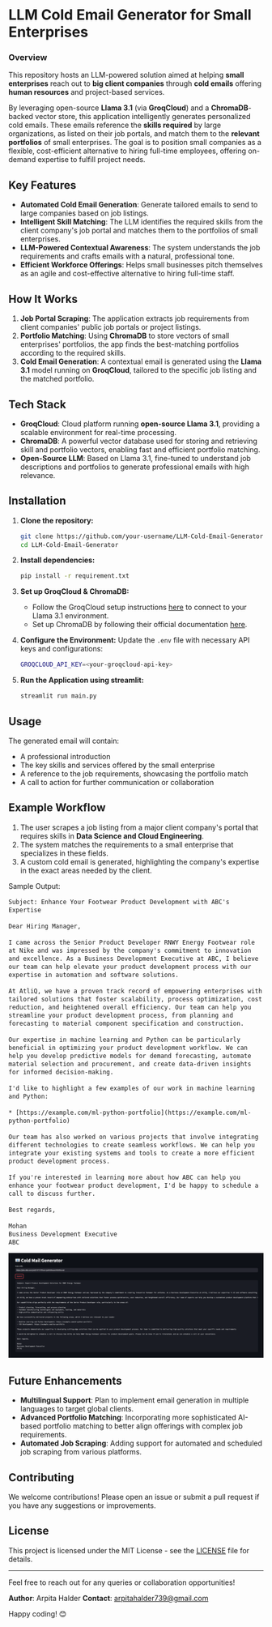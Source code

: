 # LLM Cold Email Generator for Small Enterprises

### Overview
This repository hosts an LLM-powered solution aimed at helping **small enterprises** reach out to **big client companies** through **cold emails** offering **human resources** and project-based services. 

By leveraging open-source **Llama 3.1** (via **GroqCloud**) and a **ChromaDB**-backed vector store, this application intelligently generates personalized cold emails. These emails reference the **skills required** by large organizations, as listed on their job portals, and match them to the **relevant portfolios** of small enterprises. The goal is to position small companies as a flexible, cost-efficient alternative to hiring full-time employees, offering on-demand expertise to fulfill project needs.

## Key Features
- **Automated Cold Email Generation**: Generate tailored emails to send to large companies based on job listings.
- **Intelligent Skill Matching**: The LLM identifies the required skills from the client company's job portal and matches them to the portfolios of small enterprises.
- **LLM-Powered Contextual Awareness**: The system understands the job requirements and crafts emails with a natural, professional tone.
- **Efficient Workforce Offerings**: Helps small businesses pitch themselves as an agile and cost-effective alternative to hiring full-time staff.
  
## How It Works
1. **Job Portal Scraping**: The application extracts job requirements from client companies' public job portals or project listings.
2. **Portfolio Matching**: Using **ChromaDB** to store vectors of small enterprises' portfolios, the app finds the best-matching portfolios according to the required skills.
3. **Cold Email Generation**: A contextual email is generated using the **Llama 3.1** model running on **GroqCloud**, tailored to the specific job listing and the matched portfolio.

## Tech Stack
- **GroqCloud**: Cloud platform running **open-source Llama 3.1**, providing a scalable environment for real-time processing.
- **ChromaDB**: A powerful vector database used for storing and retrieving skill and portfolio vectors, enabling fast and efficient portfolio matching.
- **Open-Source LLM**: Based on Llama 3.1, fine-tuned to understand job descriptions and portfolios to generate professional emails with high relevance.

## Installation

1. **Clone the repository:**
   ```bash
   git clone https://github.com/your-username/LLM-Cold-Email-Generator.git
   cd LLM-Cold-Email-Generator
   ```

2. **Install dependencies:**
   ```bash
   pip install -r requirement.txt
   ```

3. **Set up GroqCloud & ChromaDB:**
   - Follow the GroqCloud setup instructions [here](https://groqcloud.com/docs) to connect to your Llama 3.1 environment.
   - Set up ChromaDB by following their official documentation [here](https://chromadb.com/docs).
   
4. **Configure the Environment:**
   Update the `.env` file with necessary API keys and configurations:
   ```bash
   GROQCLOUD_API_KEY=<your-groqcloud-api-key>
   ```

5. **Run the Application using streamlit:**
   ```bash
   streamlit run main.py
   ```

## Usage

   The generated email will contain:
   - A professional introduction
   - The key skills and services offered by the small enterprise
   - A reference to the job requirements, showcasing the portfolio match
   - A call to action for further communication or collaboration

## Example Workflow
1. The user scrapes a job listing from a major client company's portal that requires skills in **Data Science and Cloud Engineering**.
2. The system matches the requirements to a small enterprise that specializes in these fields.
3. A custom cold email is generated, highlighting the company's expertise in the exact areas needed by the client.
   
Sample Output:
```
Subject: Enhance Your Footwear Product Development with ABC's Expertise

Dear Hiring Manager,

I came across the Senior Product Developer RNWY Energy Footwear role at Nike and was impressed by the company's commitment to innovation and excellence. As a Business Development Executive at ABC, I believe our team can help elevate your product development process with our expertise in automation and software solutions.

At AtliQ, we have a proven track record of empowering enterprises with tailored solutions that foster scalability, process optimization, cost reduction, and heightened overall efficiency. Our team can help you streamline your product development process, from planning and forecasting to material component specification and construction.

Our expertise in machine learning and Python can be particularly beneficial in optimizing your product development workflow. We can help you develop predictive models for demand forecasting, automate material selection and procurement, and create data-driven insights for informed decision-making.

I'd like to highlight a few examples of our work in machine learning and Python:

* [https://example.com/ml-python-portfolio](https://example.com/ml-python-portfolio)

Our team has also worked on various projects that involve integrating different technologies to create seamless workflows. We can help you integrate your existing systems and tools to create a more efficient product development process.

If you're interested in learning more about how ABC can help you enhance your footwear product development, I'd be happy to schedule a call to discuss further.

Best regards,

Mohan
Business Development Executive
ABC

```
![Alt Text](app/streamlitapp.png)
## Future Enhancements
- **Multilingual Support**: Plan to implement email generation in multiple languages to target global clients.
- **Advanced Portfolio Matching**: Incorporating more sophisticated AI-based portfolio matching to better align offerings with complex job requirements.
- **Automated Job Scraping**: Adding support for automated and scheduled job scraping from various platforms.

## Contributing
We welcome contributions! Please open an issue or submit a pull request if you have any suggestions or improvements.

## License
This project is licensed under the MIT License - see the [LICENSE](LICENSE) file for details.

---

Feel free to reach out for any queries or collaboration opportunities!

**Author**: Arpita Halder 
**Contact**: arpitahalder739@gmail.com

Happy coding! 😊
